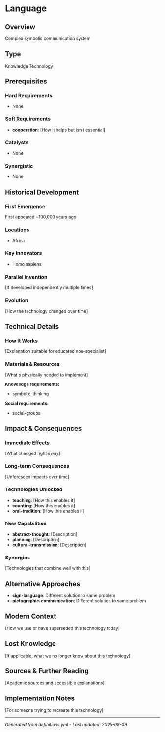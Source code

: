 # Language

## Overview
Complex symbolic communication system

## Type
Knowledge Technology

## Prerequisites

### Hard Requirements
- None

### Soft Requirements
- **cooperation**: [How it helps but isn't essential]

### Catalysts
- None

### Synergistic
- None

## Historical Development

### First Emergence
First appeared ~100,000 years ago

### Locations
- Africa

### Key Innovators
- Homo sapiens

### Parallel Invention
[If developed independently multiple times]

### Evolution
[How the technology changed over time]

## Technical Details

### How It Works
[Explanation suitable for educated non-specialist]

### Materials & Resources
[What's physically needed to implement]


**Knowledge requirements:**
- symbolic-thinking


**Social requirements:**
- social-groups

## Impact & Consequences

### Immediate Effects
[What changed right away]

### Long-term Consequences
[Unforeseen impacts over time]

### Technologies Unlocked
- **teaching**: [How this enables it]
- **counting**: [How this enables it]
- **oral-tradition**: [How this enables it]

### New Capabilities
- **abstract-thought**: [Description]
- **planning**: [Description]
- **cultural-transmission**: [Description]

### Synergies
[Technologies that combine well with this]

## Alternative Approaches
- **sign-language**: Different solution to same problem
- **pictographic-communication**: Different solution to same problem

## Modern Context
[How we use or have superseded this technology today]

## Lost Knowledge
[If applicable, what we no longer know about this technology]

## Sources & Further Reading
[Academic sources and accessible explanations]

## Implementation Notes
[For someone trying to recreate this technology]

---
*Generated from definitions.yml - Last updated: 2025-08-09*
